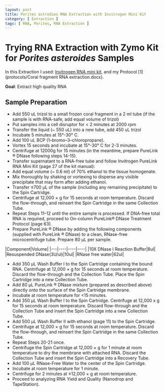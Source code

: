 ```yaml
---
layout: post
title: Porites astrodies RNA Extraction with Invitrogen Mini Kit
category: [ Extraction ]
tags: [ RNA, Porites, RNA Extraction ]
---
```


# Trying RNA Extraction with Zymo Kit for _Porites asteroides_ Samples

In this Extraction I used: [Invitrogen RNA mini kit](https://www.thermofisher.com/it/en/home/life-science/dna-rna-purification-analysis/rna-extraction/rna-types/total-rna-extraction/purelink-rna-mini-kit.html), and my Protocol [1](protocols/Coral fragment RNA extraction.docx).

**Goal**: Extract high quality RNA   


## Sample Preparation

-	Add 550 uL trizol to a small frozen coral fragment in a 2 ml tube (if the sample is with RNA-safe, add equal volume of trizol)
-	Put samples into a cell disruptor for < 2 minutes at 2000 rpm
-	Transfer the liquid (~ 550 uL) into a new tube, add 450 uL trizol 
-	Incubate 5 minutes at 15°-30° C.
-	Add 100 uL BCP (1–bromo–3–chloropropane).
-	Vortex 15 seconds and incubate at 15°-30° C for 2-3 minutes.
-	Centrifuge at 12000g for 15 minutes (in the meantime, prepare PureLink ®  DNase following steps 14-15).
-	Transfer supernatant to a RNA-free tube and follow Invitrogen PureLink RNA Mini Kit (page 27 of the kit manual):
-	Add equal volume (~ 0.6 ml) of 70% ethanol to the tissue homogenate. 
-	Mix thoroughly by shaking or vortexing to disperse any visible precipitate that may form after adding ethanol. 
-	Transfer ≤700 μL of the sample (including any remaining precipitate) to the Spin Cartridge.
-	Centrifuge at 12,000 × g for 15 seconds at room temperature. Discard the flow-through, and reinsert the Spin Cartridge in the same Collection Tube. 
-	Repeat Steps 11–12 until the entire sample is processed. If DNA-free total RNA is required, proceed to On-column PureLink® DNase Treatment Protocol (page 63). 
-	Prepare PureLink ®  DNase by adding the following components (supplied with PureLink ®  DNase) to a clean, RNase-free microcentrifuge tube. Prepare 80 μL per sample. 

|Component|Volume|
|---|----|----|----|
|10X DNase I Reaction Buffer|8ul|
|Resuspended DNase(3U/ul)|10ul|
|RNase free water|62ul|

-	Add 350 μL Wash Buffer I to the Spin Cartridge containing the bound RNA. Centrifuge at 12,000 × g for 15 seconds at room temperature. Discard the flow-through and the Collection Tube. Place the Spin Cartridge into a new Collection Tube. 
-	Add 80 μL PureLink ®  DNase mixture (prepared as described above) directly onto the surface of the Spin Cartridge membrane. 
-	Incubate at room temperature for <15 minutes. 
-	Add 350 μL Wash Buffer I to the Spin Cartridge. Centrifuge at 12,000 x g for 15 seconds at room temperature. Discard flow-through and the Collection Tube and insert the Spin Cartridge into a new Collection Tube.
-	Add 500 μL Wash Buffer II with ethanol (page 11) to the Spin Cartridge. 
-	Centrifuge at 12,000 × g for 15 seconds at room temperature. Discard the flow-through, and reinsert the Spin Cartridge in the same Collection Tube. 
-	Repeat Steps 20-21 once. 
-	Centrifuge the Spin Cartridge at 12,000 × g for 1 minute at room temperature to dry the membrane with attached RNA. Discard the Collection Tube and insert the Spin Cartridge into a Recovery Tube. 
-	Add 100 μL RNase-Free Water to the center of the Spin Cartridge.
-	Incubate at room temperature for 1 minute. 
-	Centrifuge for 2 minutes at ≥12,000 × g at room temperature. 
-	Proceed to analyzing RNA Yield and Quality (Nanodrop and TapeStation).


